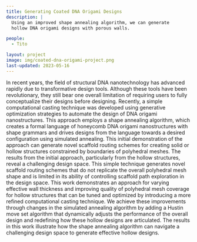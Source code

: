 ```yaml
---
title: Generating Coated DNA Origami Designs
description: |
  Using an improved shape annealing algorithm, we can generate
  hollow DNA origami designs with porous walls.

people:
  - Tito

layout: project
image: img/coated-dna-origami-project.png
last-updated: 2023-05-16
---
```



In recent years, the field of structural DNA nanotechnology has advanced rapidly due to transformative design tools. Although these tools have been revolutionary, they still bear one overall limitation of requiring users to fully conceptualize their designs before designing. Recently, a simple computational casting technique was developed using generative optimization strategies to automate the design of DNA origami nanostructures. This approach employs a shape annealing algorithm, which creates a formal language of honeycomb DNA origami nanostructures with shape grammars and drives designs from the language towards a desired configuration using simulated annealing. This initial demonstration of the approach can generate novel scaffold routing schemes for creating solid or hollow structures constrained by boundaries of polyhedral meshes. The results from the initial approach, particularly from the hollow structures, reveal a challenging design space. This simple technique generates novel scaffold routing schemes that do not replicate the overall polyhedral mesh shape and is limited in its ability of controlling scaffold path exploration in the design space. This work demonstrates an approach for varying effective wall thickness and improving quality of polyhedral mesh coverage for hollow structures that can be tuned and optimized by introducing a more refined computational casting technique. We achieve these improvements through changes in the simulated annealing algorithm by adding a Hustin move set algorithm that dynamically adjusts the performance of the overall design and redefining how these hollow designs are articulated. The results in this work illustrate how the shape annealing algorithm can navigate a challenging design space to generate effective hollow designs.